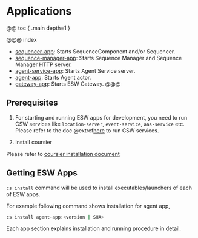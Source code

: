 # Applications

@@ toc { .main depth=1 }

@@@ index
* [sequencer-app](sequencer-app.md): Starts SequenceComponent and/or Sequencer.
* [sequence-manager-app](sequence-manager-app.md): Starts Sequence Manager and Sequence Manager HTTP server.
* [agent-service-app](agent-service-app.md): Starts Agent Service server.
* [agent-app](agent-app.md): Starts Agent actor.
* [gateway-app](gateway-app.md): Starts ESW Gateway.
@@@

## Prerequisites

1. For starting and running ESW apps for development, you need to run CSW services like `location-server`, `event-service`, `aas-service` etc.
Please refer to the doc @extref[here](csw:commons/apps) to run CSW services.

2. Install coursier

Please refer to [coursier installation document](https://get-coursier.io/docs/cli-installation)


## Getting ESW Apps

`cs install` command will be used to install executables/launchers of each of ESW apps.

For example following command shows installation for agent app,
```bash
cs install agent-app:<version | SHA>
```

Each app section explains installation and running procedure in detail.
